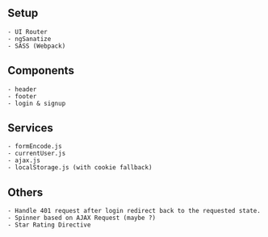 ## Setup
	- UI Router
	- ngSanatize
	- SASS (Webpack)

## Components
	- header
	- footer
	- login & signup

## Services
	- formEncode.js
	- currentUser.js
	- ajax.js
	- localStorage.js (with cookie fallback)
## Others
 	- Handle 401 request after login redirect back to the requested state.
 	- Spinner based on AJAX Request (maybe ?)
 	- Star Rating Directive
